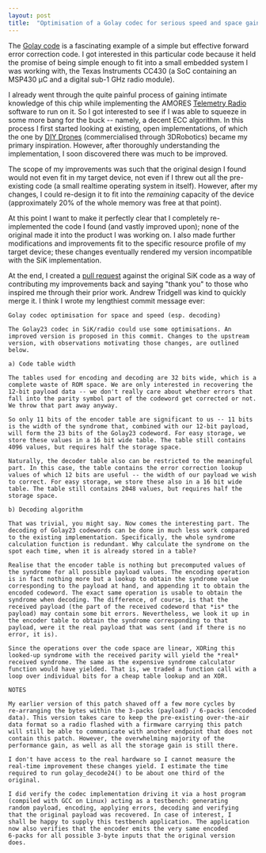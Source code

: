 ```yaml
---
layout: post
title:  "Optimisation of a Golay codec for serious speed and space gains"
---
```


The [Golay code] is a fascinating example of a simple but effective
forward error correction code. I got interested in this particular
code because it held the promise of being simple enough to fit into a
small embedded system I was working with, the Texas Instruments CC430
(a SoC containing an MSP430 &mu;C and a digital sub-1 GHz radio module).

I already went through the quite painful process of gaining intimate
knowledge of this chip while implementing the AMORES [Telemetry Radio]
software to run on it. So I got interested to see if I was able to
squeeze in some more bang for the buck -- namely, a decent ECC
algorithm. In this process I first started looking at existing, open
implementations, of which the one by [DIY Drones] (commercialised
through 3DRobotics) became my primary inspiration. However, after
thoroughly understanding the implementation, I soon discovered there
was much to be improved.

The scope of my improvements was such that the original design I found
would not even fit in my target device, not even if I threw out all
the pre-existing code (a small realtime operating system in itself).
However, after my changes, I could re-design it to fit into the
*remaining* capacity of the device (approximately 20% of the whole
memory was free at that point).

At this point I want to make it perfectly clear that I completely
re-implemented the code I found (and vastly improved upon); none of
the original made it into the product I was working on.  I also made
further modifications and improvements fit to the specific resource
profile of my target device; these changes eventually rendered my
version incompatible with the SiK implementation.

At the end, I created a [pull request] against the original SiK code
as a way of contributing my improvements back and saying "thank you"
to those who inspired me through their prior work. Andrew Tridgell was
kind to quickly merge it. I think I wrote my lengthiest commit message
ever:

    Golay codec optimisation for space and speed (esp. decoding)

    The Golay23 codec in SiK/radio could use some optimisations. An
    improved version is proposed in this commit. Changes to the upstream
    version, with observations motivating those changes, are outlined
    below.

    a) Code table width

    The tables used for encoding and decoding are 32 bits wide, which is a
    complete waste of ROM space. We are only interested in recovering the
    12-bit payload data -- we don't really care about whether errors that
    fall into the parity symbol part of the codeword get corrected or not.
    We throw that part away anyway.

    So only 11 bits of the encoder table are significant to us -- 11 bits
    is the width of the syndrome that, combined with our 12-bit payload,
    will form the 23 bits of the Golay23 codeword. For easy storage, we
    store these values in a 16 bit wide table. The table still contains
    4096 values, but requires half the storage space.

    Naturally, the decoder table also can be restricted to the meaningful
    part. In this case, the table contains the error correction lookup
    values of which 12 bits are useful -- the width of our payload we wish
    to correct. For easy storage, we store these also in a 16 bit wide
    table. The table still contains 2048 values, but requires half the
    storage space.

    b) Decoding algorithm

    That was trivial, you might say. Now comes the interesting part. The
    decoding of Golay23 codewords can be done in much less work compared
    to the existing implementation. Specifically, the whole syndrome
    calculation function is redundant. Why calculate the syndrome on the
    spot each time, when it is already stored in a table?

    Realise that the encoder table is nothing but precomputed values of
    the syndrome for all possible payload values. The encoding operation
    is in fact nothing more but a lookup to obtain the syndrome value
    corresponding to the payload at hand, and appending it to obtain the
    encoded codeword. The exact same operation is usable to obtain the
    syndrome when decoding. The difference, of course, is that the
    received payload (the part of the received codeword that *is* the
    payload) may contain some bit errors. Nevertheless, we look it up in
    the encoder table to obtain the syndrome corresponding to that
    payload, were it the real payload that was sent (and if there is no
    error, it is).

    Since the operations over the code space are linear, XORing this
    looked-up syndrome with the received parity will yield the *real*
    received syndrome. The same as the expensive syndrome calculator
    function would have yielded. That is, we traded a function call with a
    loop over individual bits for a cheap table lookup and an XOR.

    NOTES

    My earlier version of this patch shaved off a few more cycles by
    re-arranging the bytes within the 3-packs (payload) / 6-packs (encoded
    data). This version takes care to keep the pre-existing over-the-air
    data format so a radio flashed with a firmware carrying this patch
    will still be able to communicate with another endpoint that does not
    contain this patch. However, the overwhelming majority of the
    performance gain, as well as all the storage gain is still there.

    I don't have access to the real hardware so I cannot measure the
    real-time improvement these changes yield. I estimate the time
    required to run golay_decode24() to be about one third of the
    original.

    I did verify the codec implementation driving it via a host program
    (compiled with GCC on Linux) acting as a testbench: generating
    random payload, encoding, applying errors, decoding and verifying
    that the original payload was recovered. In case of interest, I
    shall be happy to supply this testbench application. The application
    now also verifies that the encoder emits the very same encoded
    6-packs for all possible 3-byte inputs that the original version
    does.

[Golay code]:       https://en.wikipedia.org/wiki/Binary_Golay_code
[Telemetry Radio]:  /tmradio/
[DIY Drones]:       https://github.com/Dronecode
[pull request]:     https://github.com/Dronecode/SiK/pull/17
